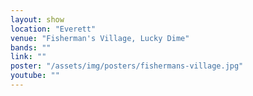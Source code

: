 ```yaml
---
layout: show
location: "Everett"
venue: "Fisherman's Village, Lucky Dime"
bands: ""
link: ""
poster: "/assets/img/posters/fishermans-village.jpg"
youtube: ""
---
```



